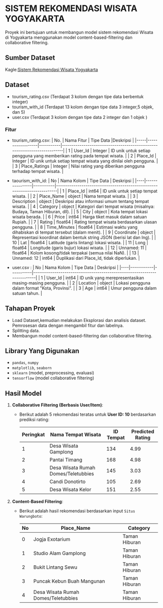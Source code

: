 # SISTEM REKOMENDASI WISATA YOGYAKARTA
Proyek ini bertujuan untuk membangun model sistem rekomendasi Wisata di Yogyakarta menggunakan model content-based-filtering dan collaborative filtering.

## Sumber Dataset
Kagle:[Sistem Rekomendasi Wisata Yogyakarta](https://www.kaggle.com/datasets/aprabowo/indonesia-tourism-destination/data)

## Dataset
  - tourism_rating.csv (Terdapat 3 kolom dengan tipe data berbentuk integer)
  - tourism_with_id (Terdapat 13 kolom dengan tipe data 3 integer,5 objek, dan 5)
  - user.csv (Terdapat 3 kolom dengan tipe data 2 integer dan 1 objek )

### Fitur 
  - tourism_rating.csv:
    | No. | Nama Fitur       | Tipe Data |Deskripsi                                                                 |
    |-----|------------------|-----------|---------------------------------------------------------------------------|
    | 1   | User_Id        | Integer   | ID unik untuk setiap pengguna yang memberikan rating pada tempat wisata. |
    | 2   | Place_Id       | Integer   | ID unik untuk setiap tempat wisata yang dinilai oleh pengguna.           |
    | 3   | Place_Ratings  | Integer   | Nilai rating yang diberikan pengguna terhadap tempat wisata.             |

 - taourism_with_id:
   | No | Nama Kolom     | Tipe Data | Deskripsi                                                                 |
   |----|----------------|-----------|---------------------------------------------------------------------------|
   | 1  | Place_Id       | int64     | ID unik untuk setiap tempat wisata.                                       |
   | 2  | Place_Name     | object    | Nama tempat wisata.                                                      |
   | 3  | Description    | object    | Deskripsi atau informasi umum tentang tempat wisata.                     |
   | 4  | Category       | object    | Kategori dari tempat wisata (misalnya: Budaya, Taman Hiburan, dll).      |
   | 5  | City           | object    | Kota tempat lokasi wisata berada.                                        |
   | 6  | Price          | int64     | Harga tiket masuk dalam satuan Rupiah.                                   |
   | 7  | Rating         | float64   | Rating tempat wisata berdasarkan ulasan pengguna.                        |
   | 8  | Time_Minutes   | float64   | Estimasi waktu yang dihabiskan di tempat tersebut (dalam menit).         |
   | 9  | Coordinate     | object    | Representasi koordinat dalam bentuk string JSON (berisi lat dan lng).    |
   | 10 | Lat            | float64   | Latitude (garis lintang) lokasi wisata.                                  |
   | 11 | Long           | float64   | Longitude (garis bujur) lokasi wisata.                                   |
   | 12 | Unnamed: 11    | float64   | Kolom kosong/tidak terpakai (semua nilai NaN).                           |
   | 13 | Unnamed: 12    | int64     | Duplikasi dari Place_Id, tidak diperlukan.                               |

 - user.csv : 
   | No | Nama Kolom | Tipe Data | Deskripsi                                                                 |
   |----|------------|-----------|---------------------------------------------------------------------------|
   | 1  | User_Id    | int64     | ID unik yang merepresentasikan masing-masing pengguna.                    |
   | 2  | Location   | object    | Lokasi pengguna dalam format "Kota, Provinsi".                            |
   | 3  | Age        | int64     | Umur pengguna dalam satuan tahun.                                         |

## Tahapan Proyek
 - Load Dataset,kemudian melakukan Eksplorasi dan analisis dataset.
 Pemrosesan data dengan mengambil fitur dan labelnya.
 - Splitting data.
 - Membangun model content-based-filtering dan collaborative filtering.

## Library Yang Digunakan
 - `pandas`, `numpy`
 - `matplotlib`, `seaborn`
 - `sklearn` (model, preprocessing, evaluasi)
 - `tensorflow` (model collaborative filtering)

## Hasil Model
1. **Collaborative Filtering (Berbasis User/Item)**:
    - Berikut adalah 5 rekomendasi teratas untuk **User ID: 10** berdasarkan prediksi rating:

        | Peringkat | Nama Tempat Wisata                              | ID Tempat | Predicted Rating |
        |-----------|--------------------------------------------------|-----------|------------------|
        | 1         | Desa Wisata Gamplong                            | 134       | 4.99             |
        | 2         | Pantai Timang                                   | 168       | 4.98             |
        | 3         | Desa Wisata Rumah Domes/Teletubbies             | 145       | 3.03             |
        | 4         | Candi Donotirto                                 | 105       | 2.69             |
        | 5         | Desa Wisata Kelor                               | 151       | 2.55             |


2. **Content-Based Filtering**:
    - Berikut adalah hasil rekomendasi berdasarkan input `Situs Warungboto`:

      | No  | Place_Name                                | Category       |
      |-----|--------------------------------------------|----------------|
      | 0   | Jogja Exotarium                            | Taman Hiburan  |
      | 1   | Studio Alam Gamplong                       | Taman Hiburan  |
      | 2   | Bukit Lintang Sewu                         | Taman Hiburan  |
      | 3   | Puncak Kebun Buah Mangunan                 | Taman Hiburan  |
      | 4   | Desa Wisata Rumah Domes/Teletubbies        | Taman Hiburan  |
 